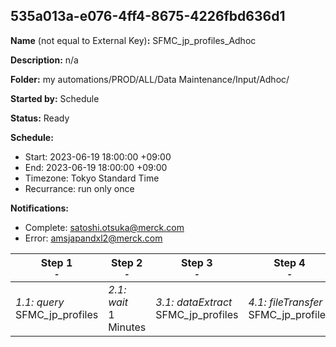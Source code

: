 ## 535a013a-e076-4ff4-8675-4226fbd636d1

**Name** (not equal to External Key)**:** SFMC_jp_profiles_Adhoc

**Description:** n/a

**Folder:** my automations/PROD/ALL/Data Maintenance/Input/Adhoc/

**Started by:** Schedule

**Status:** Ready

**Schedule:**

* Start: 2023-06-19 18:00:00 +09:00
* End: 2023-06-19 18:00:00 +09:00
* Timezone: Tokyo Standard Time
* Recurrance: run only once

**Notifications:**

* Complete: satoshi.otsuka@merck.com
* Error: amsjapandxl2@merck.com

| Step 1<br>_<small>-</small>_ | Step 2<br>_<small>-</small>_ | Step 3<br>_<small>-</small>_ | Step 4<br>_<small>-</small>_ |
| --- | --- | --- | --- |
| _1.1: query_<br>SFMC_jp_profiles | _2.1: wait_<br>1 Minutes | _3.1: dataExtract_<br>SFMC_jp_profiles | _4.1: fileTransfer_<br>SFMC_jp_profiles |
